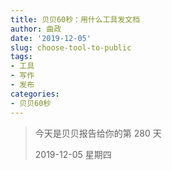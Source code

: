 ```yaml
---
title: 贝贝60秒：用什么工具发文档
author: 曲政
date: '2019-12-05'
slug: choose-tool-to-public
tags:
- 工具
- 写作
- 发布
categories:
- 贝贝60秒
---
```

> 今天是贝贝报告给你的第 280 天
>
> 2019-12-05 星期四